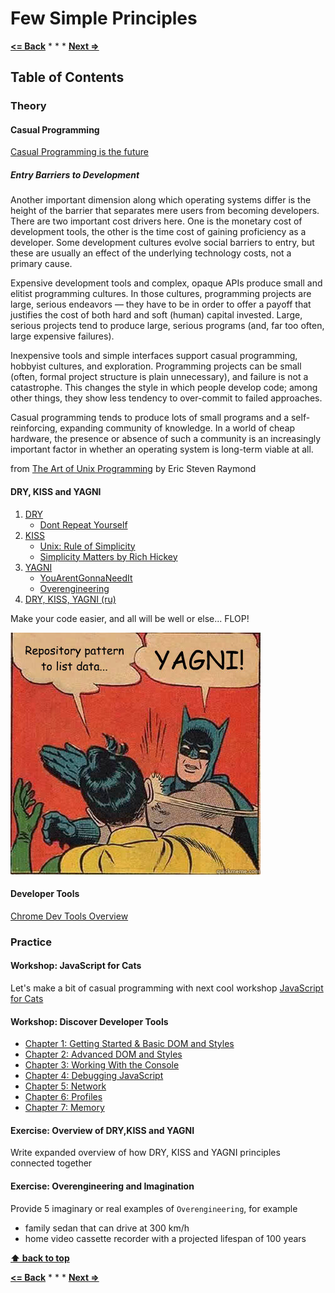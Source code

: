 # Few Simple Principles

**[<= Back](../02-planing-and-time-management/planing-and-time-management.md)**		*	*	*	**[Next =>](../04-tools-for-development/tools-for-development.md)**

## Table of Contents

### Theory

#### Casual Programming

[Casual Programming is the future](http://casualprogramer.blogspot.com/2012/02/casual-programming-is-future.html)

##### Entry Barriers to Development

Another important dimension along which operating systems differ is the height of the barrier that separates mere users from becoming developers. There are two important cost drivers here. One is the monetary cost of development tools, the other is the time cost of gaining proficiency as a developer. Some development cultures evolve social barriers to entry, but these are usually an effect of the underlying technology costs, not a primary cause.

Expensive development tools and complex, opaque APIs produce small and elitist programming cultures. In those cultures, programming projects are large, serious endeavors — they have to be in order to offer a payoff that justifies the cost of both hard and soft (human) capital invested. Large, serious projects tend to produce large, serious programs (and, far too often, large expensive failures).

Inexpensive tools and simple interfaces support casual programming, hobbyist cultures, and exploration. Programming projects can be small (often, formal project structure is plain unnecessary), and failure is not a catastrophe. This changes the style in which people develop code; among other things, they show less tendency to over-commit to failed approaches.

Casual programming tends to produce lots of small programs and a self-reinforcing, expanding community of knowledge. In a world of cheap hardware, the presence or absence of such a community is an increasingly important factor in whether an operating system is long-term viable at all.

from [The Art of Unix Programming](http://www.catb.org/esr/writings/taoup/html/) by Eric Steven Raymond

#### DRY, KISS and YAGNI

1. [DRY](https://en.wikipedia.org/wiki/Don%27t_repeat_yourself)
    * [Dont Repeat Yourself](http://c2.com/cgi/wiki?DontRepeatYourself)
1. [KISS](https://en.wikipedia.org/wiki/KISS_principle)
    * [Unix: Rule of Simplicity](http://www.catb.org/~esr/writings/taoup/html/ch01s06.html#id2877917)
    * [Simplicity Matters by Rich Hickey](https://www.youtube.com/watch?v=rI8tNMsozo0)
1. [YAGNI](https://en.wikipedia.org/wiki/You_aren%27t_gonna_need_it)
    * [YouArentGonnaNeedIt](http://c2.com/cgi/wiki?YouArentGonnaNeedIt)
    * [Overengineering](https://en.wikipedia.org/wiki/Overengineering)
1. [DRY, KISS, YAGNI (ru)](https://habrahabr.ru/post/144611/)

Make your code easier, and all will be well or else... FLOP!

![YAGNI](./yagni.jpg)

#### Developer Tools

[Chrome Dev Tools Overview](https://developer.chrome.com/devtools)

### Practice

#### Workshop: JavaScript for Cats

Let's make a bit of casual programming with next cool workshop [JavaScript for Cats](http://jsforcats.com/)

#### Workshop: Discover Developer Tools

* [Chapter 1: Getting Started & Basic DOM and Styles](http://discover-devtools.codeschool.com/chapters/1?locale=en)
* [Chapter 2: Advanced DOM and Styles](http://discover-devtools.codeschool.com/chapters/2?locale=en)
* [Chapter 3: Working With the Console](http://discover-devtools.codeschool.com/chapters/3?locale=en)
* [Chapter 4: Debugging JavaScript](http://discover-devtools.codeschool.com/chapters/4?locale=en)
* [Chapter 5: Network](http://discover-devtools.codeschool.com/chapters/5?locale=en)
* [Chapter 6: Profiles](http://discover-devtools.codeschool.com/chapters/6?locale=en)
* [Chapter 7: Memory](http://discover-devtools.codeschool.com/chapters/7?locale=en)

#### Exercise: Overview of DRY,KISS and YAGNI

Write expanded overview of how DRY, KISS and YAGNI principles connected together

#### Exercise: Overengineering and Imagination

Provide 5 imaginary or real examples of `Overengineering`, for example

* family sedan that can drive at 300 km/h
* home video cassette recorder with a projected lifespan of 100 years


**[⬆ back to top](#table-of-contents)**

**[<= Back](../02-planing-and-time-management/planing-and-time-management.md)**		*	*	*	**[Next =>](../04-tools-for-development/tools-for-development.md)**


